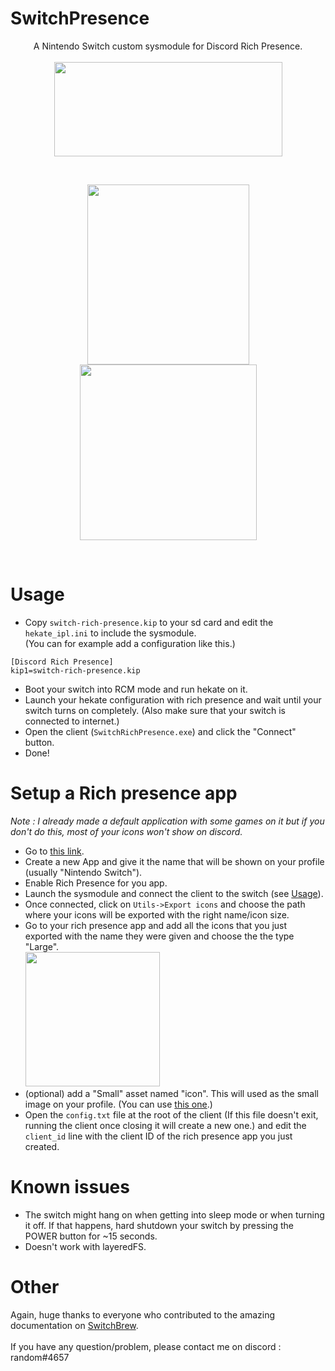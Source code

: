 # SwitchPresence
<p align="center">
  A Nintendo Switch custom sysmodule for Discord Rich Presence.<br><br>
  <img src="https://raw.githubusercontent.com/Random0666/Useless-stuff/master/SwitchRichPresence/images/sysmodule.png" width="365" height="151"/>
</p>
<br>
<p align="center">  
<img src="https://raw.githubusercontent.com/Random0666/Useless-stuff/master/SwitchRichPresence/images/discord.png" width="259" height="288"/>
<img src="https://raw.githubusercontent.com/Random0666/Useless-stuff/master/SwitchRichPresence/images/app.png"  width="283" height="281"/>
</p><br>

# Usage
- Copy `switch-rich-presence.kip` to your sd card and edit the `hekate_ipl.ini` to include the sysmodule.<br>
(You can for example add a configuration like this.)
```
[Discord Rich Presence]
kip1=switch-rich-presence.kip
```
- Boot your switch into RCM mode and run hekate on it.
- Launch your hekate configuration with rich presence and wait until your switch turns on completely. (Also make sure that your switch is connected to internet.)
- Open the client (`SwitchRichPresence.exe`) and click the "Connect" button.
- Done!

# Setup a Rich presence app
*Note : I already made a default application with some games on it but if you don't do this, most of your icons won't show on discord.*
- Go to [this link](https://discordapp.com/developers/applications/me).
- Create a new App and give it the name that will be shown on your profile (usually "Nintendo Switch").
- Enable Rich Presence for you app.
- Launch the sysmodule and connect the client to the switch (see [Usage](https://github.com/Random0666/SwitchRichPresence/blob/master/README.md#usage)).
- Once connected, click on `Utils->Export icons` and choose the path where your icons will be exported with the right name/icon size.
- Go to your rich presence app and add all the icons that you just exported with the name they were given and choose the the type "Large".
<br><img src="https://raw.githubusercontent.com/Random0666/Useless-stuff/master/SwitchRichPresence/images/upload_assets.png" with = "366" height = "215"><br>
- (optional) add a "Small" asset named "icon". This will used as the small image on your profile. (You can use [this one](https://raw.githubusercontent.com/Random0666/Useless-stuff/master/SwitchRichPresence/images/icon.png).)
- Open the `config.txt` file at the root of the client (If this file doesn't exit, running the client once closing it will create a new one.) and edit the `client_id` line  with the client ID of the rich presence app you just created.

# Known issues
- The switch might hang on when getting into sleep mode or when turning it off. If that happens, hard shutdown your switch by pressing the POWER button for ~15 seconds.
- Doesn't work with layeredFS.

# Other
Again, huge thanks to everyone who contributed to the amazing documentation on [SwitchBrew](http://switchbrew.org/index.php?title=Main_Page).<br><br>
If you have any question/problem, please contact me on discord : random#4657

